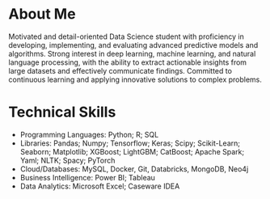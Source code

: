 # About Me
Motivated and detail-oriented Data Science student with proficiency in developing, implementing, and evaluating advanced predictive models and algorithms. Strong interest in deep learning, machine learning, and natural language processing, with the ability to extract actionable insights from large datasets and effectively communicate findings. Committed to continuous learning and applying innovative solutions to complex problems.

# Technical Skills
- Programming Languages: Python; R; SQL
- Libraries: Pandas; Numpy; Tensorflow; Keras; Scipy; Scikit-Learn; Seaborn; Matplotlib; XGBoost; LightGBM; CatBoost; Apache Spark; Yaml; NLTK; Spacy; PyTorch
- Cloud/Databases: MySQL, Docker, Git, Databricks, MongoDB, Neo4j
- Business Intelligence: Power BI; Tableau
- Data Analytics: Microsoft Excel; Caseware IDEA    

